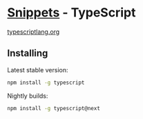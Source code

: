 # __[Snippets](../README.md) - TypeScript__

[typescriptlang.org](https://www.typescriptlang.org/)

## Installing

Latest stable version:

```bash
npm install -g typescript
```

Nightly builds:

```bash
npm install -g typescript@next
```
